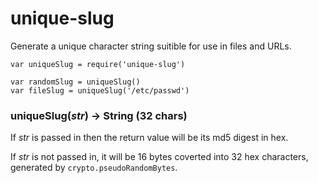 unique-slug
===========

Generate a unique character string suitible for use in files and URLs.

```
var uniqueSlug = require('unique-slug')

var randomSlug = uniqueSlug()
var fileSlug = uniqueSlug('/etc/passwd')
```

### uniqueSlug(*str*) → String (32 chars)

If *str* is passed in then the return value will be its md5 digest in
hex.

If *str* is not passed in, it will be 16 bytes coverted into 32 hex
characters, generated by `crypto.pseudoRandomBytes`.
